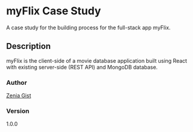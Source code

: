 # myFlix Case Study

A case study for the building process for the full-stack app myFlix.

## Description

myFlix is the client-side of a movie database application built using React with existing server-side (REST API) and MongoDB database.

### Author

[Zenia Gist](https://zeniagist.github.io)

### Version

1.0.0

